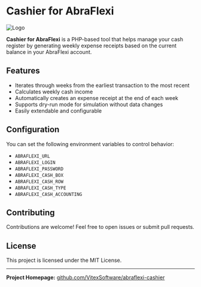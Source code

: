 # Cashier for AbraFlexi

![Logo](https://raw.githubusercontent.com/VitexSoftware/abraflexi-cashier/main/logo.png)

**Cashier for AbraFlexi** is a PHP-based tool that helps manage your cash register by generating weekly expense receipts based on the current balance in your AbraFlexi account.

## Features

- Iterates through weeks from the earliest transaction to the most recent
- Calculates weekly cash income
- Automatically creates an expense receipt at the end of each week
- Supports dry-run mode for simulation without data changes
- Easily extendable and configurable

## Configuration

You can set the following environment variables to control behavior:

- `ABRAFLEXI_URL`
- `ABRAFLEXI_LOGIN`
- `ABRAFLEXI_PASSWORD`
- `ABRAFLEXI_CASH_BOX`
- `ABRAFLEXI_CASH_ROW`
- `ABRAFLEXI_CASH_TYPE`
- `ABRAFLEXI_CASH_ACCOUNTING`

## Contributing

Contributions are welcome! Feel free to open issues or submit pull requests.

## License

This project is licensed under the MIT License.

---

**Project Homepage:** [github.com/VitexSoftware/abraflexi-cashier](https://github.com/VitexSoftware/abraflexi-cashier)
